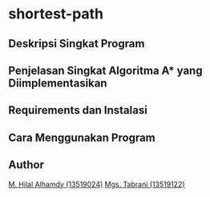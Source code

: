 # shortest-path
## Deskripsi Singkat Program
## Penjelasan Singkat Algoritma A* yang Diimplementasikan
## Requirements dan Instalasi
## Cara Menggunakan Program
## Author
[M. Hilal Alhamdy (13519024)](https://github.com/hilalhmdy)
[Mgs. Tabrani (13519122)](https://github.com/mgstabrani)